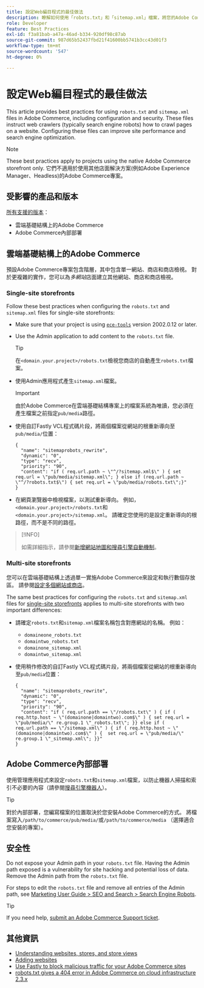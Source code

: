 ```yaml
---
title: 設定Web編目程式的最佳做法
description: 瞭解如何使用「robots.txt」和「sitemap.xml」檔案，將您的Adobe Commerce網站相關指示傳遞給網頁編目程式。
role: Developer
feature: Best Practices
exl-id: f3a81bab-a47a-46ad-b334-920df98c87ab
source-git-commit: 987d65b52437fbd21f41600bb5741b3cc43d01f3
workflow-type: tm+mt
source-wordcount: '547'
ht-degree: 0%

---
```



# 設定Web編目程式的最佳做法

This article provides best practices for using `robots.txt` and `sitemap.xml` files in Adobe Commerce, including configuration and security. These files instruct web crawlers (typically search engine robots) how to crawl pages on a website. Configuring these files can improve site performance and search engine optimization.

>[!NOTE]
>
>These best practices apply to projects using the native Adobe Commerce storefront only. 它們不適用於使用其他店面解決方案(例如Adobe Experience Manager、Headless)的Adobe Commerce專案。

## 受影響的產品和版本

[所有支援的版本](../../../release/versions.md)：

- 雲端基礎結構上的Adobe Commerce
- Adobe Commerce內部部署

## 雲端基礎結構上的Adobe Commerce

預設Adobe Commerce專案包含階層，其中包含單一網站、商店和商店檢視。 對於更複雜的實作，您可以為&#x200B;_多網站_&#x200B;店面建立其他網站、商店和商店檢視。

### Single-site storefronts

Follow these best practices when configuring the `robots.txt` and `sitemap.xml` files for single-site storefronts:

- Make sure that your project is using [`ece-tools`](https://experienceleague.adobe.com/zh-hant/docs/commerce-cloud-service/user-guide/release-notes/ece-tools-package) version 2002.0.12 or later.
- Use the Admin application to add content to the `robots.txt` file.

  >[!TIP]
  >
  >在`<domain.your.project>/robots.txt`檢視您商店的自動產生`robots.txt`檔案。

- 使用Admin應用程式產生`sitemap.xml`檔案。

  >[!IMPORTANT]
  >
  >由於Adobe Commerce在雲端基礎結構專案上的檔案系統為唯讀，您必須在產生檔案之前指定`pub/media`路徑。

- 使用自訂Fastly VCL程式碼片段，將兩個檔案從網站的根重新導向至`pub/media/`位置：

  ```vcl
  {
    "name": "sitemaprobots_rewrite",
    "dynamic": "0",
    "type": "recv",
    "priority": "90",
    "content": "if ( req.url.path ~ \"^/?sitemap.xml$\" ) { set req.url = \"pub/media/sitemap.xml\"; } else if (req.url.path ~ \"^/?robots.txt$\") { set req.url = \"pub/media/robots.txt\";}"
  }
  ```

- 在網頁瀏覽器中檢視檔案，以測試重新導向。 例如，`<domain.your.project>/robots.txt`和`<domain.your.project>/sitemap.xml`。 請確定您使用的是設定重新導向的根路徑，而不是不同的路徑。

>[!INFO]
>
>如需詳細指示，請參閱[新增網站地圖和搜尋引擎自動機制](https://experienceleague.adobe.com/zh-hant/docs/commerce-cloud-service/user-guide/configure-store/robots-sitemap)。


### Multi-site storefronts

您可以在雲端基礎結構上透過單一實施Adobe Commerce來設定和執行數個存放區。 請參閱[設定多個網站或商店](https://experienceleague.adobe.com/zh-hant/docs/commerce-cloud-service/user-guide/configure-store/multiple-sites)。

The same best practices for configuring the `robots.txt` and `sitemap.xml` files for [single-site storefronts](#single-site-storefronts) applies to multi-site storefronts with two important differences:

- 請確定`robots.txt`和`sitemap.xml`檔案名稱包含對應網站的名稱。 例如：
   - `domaineone_robots.txt`
   - `domaintwo_robots.txt`
   - `domainone_sitemap.xml`
   - `domaintwo_sitemap.xml`

- 使用稍作修改的自訂Fastly VCL程式碼片段，將兩個檔案從網站的根重新導向至`pub/media`位置：

  ```vcl
  {
    "name": "sitemaprobots_rewrite",
    "dynamic": "0",
    "type": "recv",
    "priority": "90",
    "content": "if ( req.url.path == \"/robots.txt\" ) { if ( req.http.host ~ \"(domainone|domaintwo).com$\" ) { set req.url = \"pub/media/\" re.group.1 \"_robots.txt\"; }} else if ( req.url.path == \"/sitemap.xml\" ) { if ( req.http.host ~ \"(domainone|domaintwo).com$\" ) {  set req.url = \"pub/media/\" re.group.1 \"_sitemap.xml\"; }}"
  }
  ```

## Adobe Commerce內部部署

使用管理應用程式來設定`robots.txt`和`sitemap.xml`檔案，以防止機器人掃描和索引不必要的內容（請參閱[搜尋引擎機器人](https://experienceleague.adobe.com/docs/commerce-admin/marketing/seo/seo-overview.html?lang=zh-Hant#search-engine-robots)）。

>[!TIP]
>
>對於內部部署，您編寫檔案的位置取決於您安裝Adobe Commerce的方式。 將檔案寫入`/path/to/commerce/pub/media/`或`/path/to/commerce/media` （選擇適合您安裝的專案）。

## 安全性

Do not expose your Admin path in your `robots.txt` file. Having the Admin path exposed is a vulnerability for site hacking and potential loss of data. Remove the Admin path from the `robots.txt` file.

For steps to edit the `robots.txt` file and remove all entries of the Admin path, see [Marketing User Guide > SEO and Search > Search Engine Robots](https://experienceleague.adobe.com/docs/commerce-admin/marketing/seo/seo-overview.html?lang=zh-Hant#search-engine-robots).

>[!TIP]
>
>If you need help, [submit an Adobe Commerce Support ticket](https://experienceleague.adobe.com/docs/commerce-knowledge-base/kb/help-center-guide/magento-help-center-user-guide.html?lang=zh-Hant#submit-ticket).

## 其他資訊

- [Understanding websites, stores, and store views](https://experienceleague.adobe.com/zh-hant/docs/commerce-cloud-service/user-guide/configure-store/best-practices)
- [Adding websites](https://experienceleague.adobe.com/zh-hant/docs/commerce-admin/stores-sales/site-store/stores#add-websites)
- [Use Fastly to block malicious traffic for your Adobe Commerce sites](https://experienceleague.adobe.com/zh-hant/docs/commerce-cloud-service/user-guide/cdn/custom-vcl-snippets/fastly-vcl-blocking)
- [robots.txt gives a 404 error in Adobe Commerce on cloud infrastructure 2.3.x](https://experienceleague.adobe.com/docs/commerce-knowledge-base/kb/troubleshooting/miscellaneous/robots.txt-gives-404-error-magento-commerce-cloud-2.3.x.html?lang=zh-Hant)
